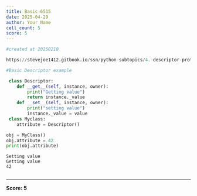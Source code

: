```yaml
---
title: Basic-6515
date: 2025-04-29
author: Your Name
cell_count: 5
score: 5
---
```


```python
#created at 20250210
```


```python
https://stevejoe1412.gitbook.io/ssn/python-subtopics/4.-descriptor-protocols
```


```python
#Basic Descriptor example
```


```python
 class Descriptor:
    def __get__(self, instance, owner):
        print("Getting value")
        return instance._value
    def __set__(self, instance, owner):
        print("setting value")
        instance._value = value 
 class Myclass:
    attribute = Descriptor()

obj = MyClass()
obj.attribute = 42
print(obj.attribute)
```

    Setting value
    Getting value
    42



```python

```


---
**Score: 5**